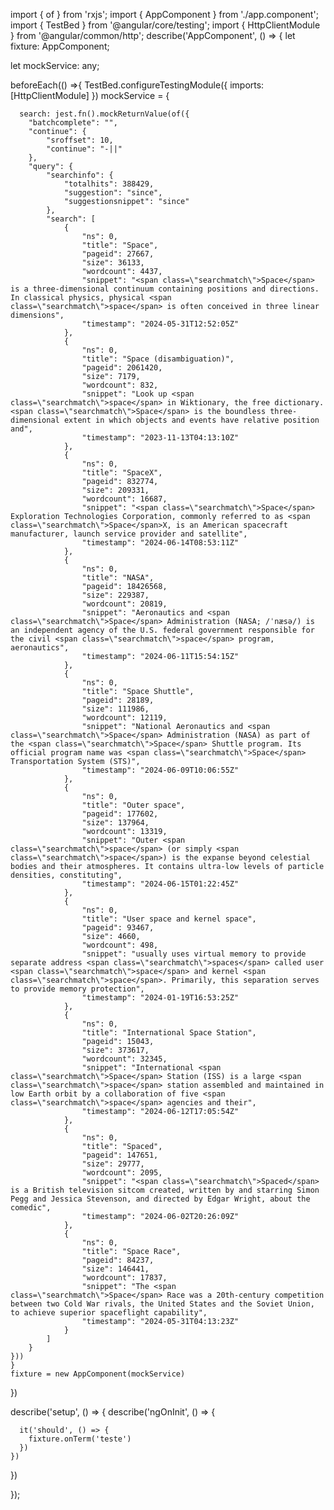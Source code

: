 
import { of } from 'rxjs';
import { AppComponent } from './app.component';
import { TestBed } from '@angular/core/testing';
import { HttpClientModule } from '@angular/common/http';
describe('AppComponent', () => {
  let fixture: AppComponent;

  let mockService: any;

  beforeEach(() =>{
    TestBed.configureTestingModule({
      imports: [HttpClientModule]
    })
    mockService = {

      search: jest.fn().mockReturnValue(of({
        "batchcomplete": "",
        "continue": {
            "sroffset": 10,
            "continue": "-||"
        },
        "query": {
            "searchinfo": {
                "totalhits": 388429,
                "suggestion": "since",
                "suggestionsnippet": "since"
            },
            "search": [
                {
                    "ns": 0,
                    "title": "Space",
                    "pageid": 27667,
                    "size": 36133,
                    "wordcount": 4437,
                    "snippet": "<span class=\"searchmatch\">Space</span> is a three-dimensional continuum containing positions and directions. In classical physics, physical <span class=\"searchmatch\">space</span> is often conceived in three linear dimensions",
                    "timestamp": "2024-05-31T12:52:05Z"
                },
                {
                    "ns": 0,
                    "title": "Space (disambiguation)",
                    "pageid": 2061420,
                    "size": 7179,
                    "wordcount": 832,
                    "snippet": "Look up <span class=\"searchmatch\">space</span> in Wiktionary, the free dictionary. <span class=\"searchmatch\">Space</span> is the boundless three-dimensional extent in which objects and events have relative position and",
                    "timestamp": "2023-11-13T04:13:10Z"
                },
                {
                    "ns": 0,
                    "title": "SpaceX",
                    "pageid": 832774,
                    "size": 209331,
                    "wordcount": 16687,
                    "snippet": "<span class=\"searchmatch\">Space</span> Exploration Technologies Corporation, commonly referred to as <span class=\"searchmatch\">Space</span>X, is an American spacecraft manufacturer, launch service provider and satellite",
                    "timestamp": "2024-06-14T08:53:11Z"
                },
                {
                    "ns": 0,
                    "title": "NASA",
                    "pageid": 18426568,
                    "size": 229387,
                    "wordcount": 20819,
                    "snippet": "Aeronautics and <span class=\"searchmatch\">Space</span> Administration (NASA; /ˈnæsə/) is an independent agency of the U.S. federal government responsible for the civil <span class=\"searchmatch\">space</span> program, aeronautics",
                    "timestamp": "2024-06-11T15:54:15Z"
                },
                {
                    "ns": 0,
                    "title": "Space Shuttle",
                    "pageid": 28189,
                    "size": 111986,
                    "wordcount": 12119,
                    "snippet": "National Aeronautics and <span class=\"searchmatch\">Space</span> Administration (NASA) as part of the <span class=\"searchmatch\">Space</span> Shuttle program. Its official program name was <span class=\"searchmatch\">Space</span> Transportation System (STS)",
                    "timestamp": "2024-06-09T10:06:55Z"
                },
                {
                    "ns": 0,
                    "title": "Outer space",
                    "pageid": 177602,
                    "size": 137964,
                    "wordcount": 13319,
                    "snippet": "Outer <span class=\"searchmatch\">space</span> (or simply <span class=\"searchmatch\">space</span>) is the expanse beyond celestial bodies and their atmospheres. It contains ultra-low levels of particle densities, constituting",
                    "timestamp": "2024-06-15T01:22:45Z"
                },
                {
                    "ns": 0,
                    "title": "User space and kernel space",
                    "pageid": 93467,
                    "size": 4660,
                    "wordcount": 498,
                    "snippet": "usually uses virtual memory to provide separate address <span class=\"searchmatch\">spaces</span> called user <span class=\"searchmatch\">space</span> and kernel <span class=\"searchmatch\">space</span>. Primarily, this separation serves to provide memory protection",
                    "timestamp": "2024-01-19T16:53:25Z"
                },
                {
                    "ns": 0,
                    "title": "International Space Station",
                    "pageid": 15043,
                    "size": 373617,
                    "wordcount": 32345,
                    "snippet": "International <span class=\"searchmatch\">Space</span> Station (ISS) is a large <span class=\"searchmatch\">space</span> station assembled and maintained in low Earth orbit by a collaboration of five <span class=\"searchmatch\">space</span> agencies and their",
                    "timestamp": "2024-06-12T17:05:54Z"
                },
                {
                    "ns": 0,
                    "title": "Spaced",
                    "pageid": 147651,
                    "size": 29777,
                    "wordcount": 2095,
                    "snippet": "<span class=\"searchmatch\">Spaced</span> is a British television sitcom created, written by and starring Simon Pegg and Jessica Stevenson, and directed by Edgar Wright, about the comedic",
                    "timestamp": "2024-06-02T20:26:09Z"
                },
                {
                    "ns": 0,
                    "title": "Space Race",
                    "pageid": 84237,
                    "size": 146441,
                    "wordcount": 17837,
                    "snippet": "The <span class=\"searchmatch\">Space</span> Race was a 20th-century competition between two Cold War rivals, the United States and the Soviet Union, to achieve superior spaceflight capability",
                    "timestamp": "2024-05-31T04:13:23Z"
                }
            ]
        }
    }))
    }
    fixture = new AppComponent(mockService)
  })

  describe('setup', () => {
    describe('ngOnInit', () => {

      it('should', () => {
        fixture.onTerm('teste')
      })
    })
  })

});
